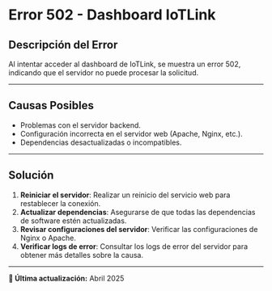 # Error 502 - Dashboard IoTLink

## Descripción del Error
Al intentar acceder al dashboard de IoTLink, se muestra un error 502, indicando que el servidor no puede procesar la solicitud.

---

## Causas Posibles
- Problemas con el servidor backend.
- Configuración incorrecta en el servidor web (Apache, Nginx, etc.).
- Dependencias desactualizadas o incompatibles.

---

## Solución
1. **Reiniciar el servidor**: Realizar un reinicio del servicio web para restablecer la conexión.
2. **Actualizar dependencias**: Asegurarse de que todas las dependencias de software estén actualizadas.
3. **Revisar configuraciones del servidor**: Verificar las configuraciones de Nginx o Apache.
4. **Verificar logs de error**: Consultar los logs de error del servidor para obtener más detalles sobre la causa.

---

**📅 Última actualización:** Abril 2025
